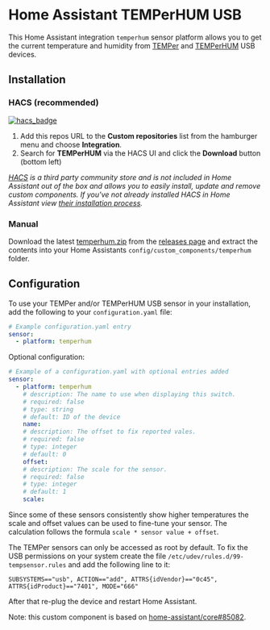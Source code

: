 # Home Assistant TEMPerHUM USB

This Home Assistant integration `temperhum` sensor platform allows you to get the current temperature and humidity from [TEMPer](https://www.google.com/search?q=TEMPer+USB) and [TEMPerHUM](https://www.google.com/search?q=TEMPerHUM+USB) USB devices.

## Installation

### HACS (recommended)

[![hacs_badge](https://img.shields.io/badge/HACS-Custom-41BDF5.svg?style=for-the-badge)](https://github.com/hacs/integration)

1. Add this repos URL to the **Custom repositories** list from the hamburger menu and choose **Integration**.
2. Search for **TEMPerHUM** via the HACS UI and click the **Download** button (bottom left)

*[HACS](https://hacs.xyz/) is a third party community store and is not included in Home Assistant out of the box and allows you to easily install, update and remove custom components. If you've not already installed HACS in Home Assistant view [their installation process](https://hacs.xyz/docs/setup/prerequisites).*

### Manual

Download the latest [temperhum.zip](https://github.com/rmtsrc/home-assistant-temperhum/releases/latest/download/temperhum.zip) from the [releases page](https://github.com/rmtsrc/home-assistant-temperhum/releases) and extract the contents into your Home Assistants `config/custom_components/temperhum` folder.

## Configuration

To use your TEMPer and/or TEMPerHUM USB sensor in your installation, add the following to your `configuration.yaml` file:

```yaml
# Example configuration.yaml entry
sensor:
  - platform: temperhum
```

Optional configuration:

```yaml
# Example of a configuration.yaml with optional entries added
sensor:
  - platform: temperhum
    # description: The name to use when displaying this switch.
    # required: false
    # type: string
    # default: ID of the device
    name:
    # description: The offset to fix reported vales.
    # required: false
    # type: integer
    # default: 0
    offset:
    # description: The scale for the sensor.
    # required: false
    # type: integer
    # default: 1
    scale:
```

Since some of these sensors consistently show higher temperatures the scale and offset values can be used to fine-tune your sensor.
The calculation follows the formula `scale * sensor value + offset`.

The TEMPer sensors can only be accessed as root by default. To fix the USB permissions on your system create the file `/etc/udev/rules.d/99-tempsensor.rules` and add the following line to it:

```text
SUBSYSTEMS=="usb", ACTION=="add", ATTRS{idVendor}=="0c45", ATTRS{idProduct}=="7401", MODE="666"
```

After that re-plug the device and restart Home Assistant.

Note: this custom component is based on [home-assistant/core#85082](https://github.com/home-assistant/core/pull/85082).
